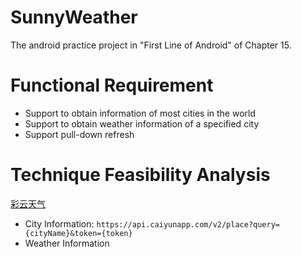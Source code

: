 # SunnyWeather

The android practice project in "First Line of Android" of Chapter 15.

# Functional Requirement

- Support to obtain information of most cities in the world
- Support to obtain weather information of a specified city
- Support pull-down refresh

# Technique Feasibility Analysis

[彩云天气](https://dashboard.caiyunapp.com)
- City Information: `https://api.caiyunapp.com/v2/place?query={cityName}&token={token}`
- Weather Information

